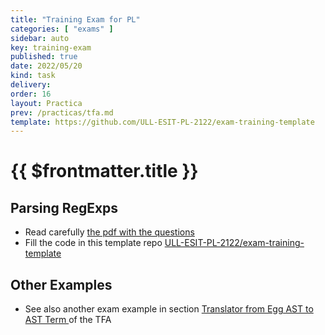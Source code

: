 ```yaml
---
title: "Training Exam for PL"
categories: [ "exams" ]
sidebar: auto
key: training-exam
published: true
date: 2022/05/20
kind: task
delivery:
order: 16
layout: Practica
prev: /practicas/tfa.md
template: https://github.com/ULL-ESIT-PL-2122/exam-training-template
---
```


# {{ $frontmatter.title }}

## Parsing RegExps

* Read carefully [the pdf with the questions](https://github.com/ULL-ESIT-PL-2122/exam-training-template/blob/master/docs/exam.pdf)
* Fill the code in this template repo [ULL-ESIT-PL-2122/exam-training-template](https://github.com/ULL-ESIT-PL-2122/exam-training-template)

## Other Examples

* See also another exam example in section [Translator from Egg AST to AST Term
](/practicas/tfa.html#translator-from-egg-ast-to-ast-term) of the TFA